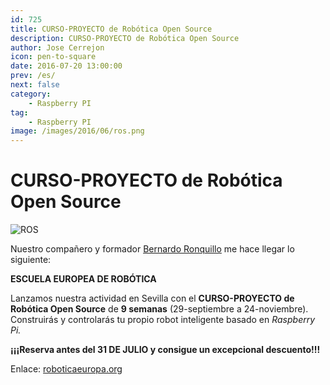```yaml
---
id: 725
title: CURSO-PROYECTO de Robótica Open Source
description: CURSO-PROYECTO de Robótica Open Source
author: Jose Cerrejon
icon: pen-to-square
date: 2016-07-20 13:00:00
prev: /es/
next: false
category:
    - Raspberry PI
tag:
    - Raspberry PI
image: /images/2016/06/ros.png
---
```


# CURSO-PROYECTO de Robótica Open Source

![ROS](/images/2016/06/ros.png)

Nuestro compañero y formador [Bernardo Ronquillo](https://www.linkedin.com/in/brjapon) me hace llegar lo siguiente:

**ESCUELA EUROPEA DE ROBÓTICA**

Lanzamos nuestra actividad en Sevilla con el **CURSO-PROYECTO de Robótica Open Source** de **9 semanas** (29-septiembre a 24-noviembre). Construirás y controlarás tu propio robot inteligente basado en _Raspberry Pi._

**¡¡¡Reserva antes del 31 DE JULIO y consigue un excepcional descuento!!!**

Enlace: [roboticaeuropa.org](https://roboticaeuropa.org/curso-1/robots-ros-raspberry-pi)
